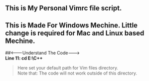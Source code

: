 This is My Personal Vimrc file script.<br />
----------------------------------------
This is Made For Windows Mechine. Little change is required for Mac and Linux based Mechine.<br />
----------------------------------------
##<---Understand The Code---><br />
**Line 11: cd E:\C++**<br />
>Here set your default path for Vim files directory.<br />
>Note that: The code will not work outside of this directory.<br />
